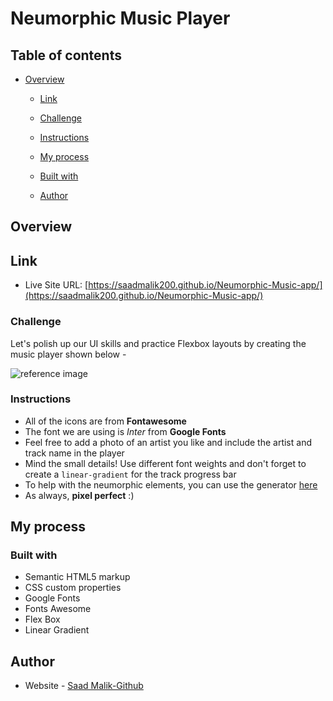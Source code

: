 # Neumorphic Music Player

## Table of contents

- [Overview](#overview)
  - [Link](#link)
  - [Challenge](#challenge)
  - [Instructions](#instructions)

  - [My process](#my-process)

  - [Built with](#built-with)

  - [Author](#author)

## Overview


## Link

- Live Site URL: [https://saadmalik200.github.io/Neumorphic-Music-app/](https://saadmalik200.github.io/Neumorphic-Music-app/)

### Challenge

Let's polish up our UI skills and practice Flexbox layouts by creating the music player shown below -

![reference image](assets/reference-image.png)

### Instructions

 - All of the icons are from **Fontawesome**
 - The font we are using is _Inter_ from **Google Fonts**
 - Feel free to add a photo of an artist you like and include the artist and track name in the player
 - Mind the small details! Use different font weights and don't forget to create a `linear-gradient` for the track progress bar
 - To help with the neumorphic elements, you can use the generator [here](https://neumorphism.io/#e0e0e0)
 - As always, **pixel perfect** :)



## My process

### Built with

- Semantic HTML5 markup
- CSS custom properties
- Google Fonts
- Fonts Awesome
- Flex Box
- Linear Gradient


## Author

- Website - [Saad Malik-Github](https://github.com/saadmalik200)
